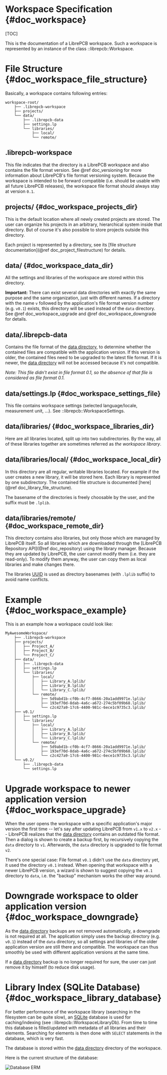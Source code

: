 Workspace Specification {#doc_workspace}
========================================

[TOC]

This is the documentation of a LibrePCB workspace. Such a workspace is
represented by an instance of the class ::librepcb::Workspace.


# File Structure {#doc_workspace_file_structure}

Basically, a workspace contains following entries:

    workspace-root/
        ├── .librepcb-workspace
        ├── projects/
        └── data/
            ├── .librepcb-data
            ├── settings.lp
            └── libraries/
                ├── local/
                └── remote/

## .librepcb-workspace

This file indicates that the directory is a LibrePCB workspace and also
contains the file format version. See @ref doc_versioning for more
information about LibrePCB's file format versioning system. Because the
workspace is intended to be forward compatible (i.e. should be usable with
all future LibrePCB releases), the workspace file format should always
stay at version `0.1`.

## projects/ {#doc_workspace_projects_dir}

This is the default location where all newly created projects are stored.
The user can organize his projects in an arbitrary, hierarchical system
inside that directory. But of course it's also possible to store projects
outside this directory.

Each project is represented by a directory, see its
[file structure documentation](@ref doc_project_filestructure) for details.

## data/ {#doc_workspace_data_dir}

All the settings and libraries of the workspace are stored within this
directory.

**Important:** There can exist several data directories with exactly the
same purpose and the same organization, just with different names. If a
directory with the name `v` followed by the application's file format
version number (e.g. `v0.1`) exists, this directory will be used instead
of the `data` directory. See @ref doc_workspace_upgrade and
@ref doc_workspace_downgrade for details.

## data/.librepcb-data

Contains the file format of the [data directory], to determine whether the
contained files are compatible with the application version. If this version
is older, the contained files need to be upgraded to the latest file format.
If it is newer, the [data directory] will not be accessed because it's not
compatible.

*Note: This file didn't exist in file format 0.1, so the absence of that
file is considered as file format 0.1.*

## data/settings.lp {#doc_workspace_settings_file}

This file contains workspace settings (selected language/locale, measurement
unit, ...). See ::librepcb::WorkspaceSettings.

## data/libraries/ {#doc_workspace_libraries_dir}

Here are all libraries located, split up into two subdirectories. By the way,
all of these libraries together are sometimes referred as *the workspace
library*.

## data/libraries/local/ {#doc_workspace_local_dir}

In this directory are all regular, writable libraries located. For example
if the user creates a new library, it will be stored here. Each library is
represented by one subdirectory. The contained file structure is documented
[here](@ref doc_library_file_structure).

The basename of the directories is freely choosable by the user, and the
suffix must be `.lplib`.

## data/libraries/remote/ {#doc_workspace_remote_dir}

This directory contains also libraries, but only those which are managed by
LibrePCB itself. So all libraries which are downloaded through the
[LibrePCB Repository API](@ref doc_repository) using the library manager.
Because they are updated by LibrePCB, the user cannot modify them (i.e. they
are read-only). To modify them anyway, the user can copy them as local
libraries and make changes there.

The libraries [UUID] is used as directory basenames (with `.lplib` suffix)
to avoid name conflicts.


# Example {#doc_workspace_example}

This is an example how a workspace could look like:

    MyAwesomeWorkspace/
        ├── .librepcb-workspace
        ├── projects/
        │   ├── Project_A/
        │   ├── Project_B/
        │   └── Project_C/
        ├── data/
        │   ├── .librepcb-data
        │   ├── settings.lp
        │   └── libraries/
        │       ├── local/
        │       │   ├── Library_A.lplib/
        │       │   ├── Library_B.lplib/
        │       │   └── Library_C.lplib/
        │       └── remote/
        │           ├── 5d9abd1b-cf0b-4cf7-8666-20a1add9971e.lplib/
        │           ├── 193ef70d-8dab-4a6c-a672-274c5bf09b68.lplib/
        │           └── c2c427a9-17c6-4400-981c-6ece1c9735c3.lplib/
        ├── v0.1/
        │   ├── settings.lp
        │   └── libraries/
        │       ├── local/
        │       │   ├── Library_A.lplib/
        │       │   ├── Library_B.lplib/
        │       │   └── Library_C.lplib/
        │       └── remote/
        │           ├── 5d9abd1b-cf0b-4cf7-8666-20a1add9971e.lplib/
        │           ├── 193ef70d-8dab-4a6c-a672-274c5bf09b68.lplib/
        │           └── c2c427a9-17c6-4400-981c-6ece1c9735c3.lplib/
        └── v0.2/
            ├── .librepcb-data
            └── settings.lp


# Upgrade workspace to newer application version {#doc_workspace_upgrade}

When the user opens the workspace with a specific application's major version
the first time -- let's say after updating LibrePCB from `v1.x` to `v2.x` --
LibrePCB realizes that the [data directory] contains an outdated file format.
Then a dialog is shown to create a backup first, by recursively copying
the `data` directory to `v1`. Afterwards, the `data` directory is upgraded
to file format `v2`.

There's one special case: File format `v0.1` didn't use the `data` directory
yet, it used the directory `v0.1` instead. When opening that workspace with
a newer LibrePCB version, a wizard is shown to suggest copying the `v0.1`
directory to `data`, i.e. the "backup" mechanism works the other way around.


# Downgrade workspace to older application version {#doc_workspace_downgrade}

As the [data directory] backups are not removed automatically, a downgrade is
not required at all. The application simply uses the backup directory (e.g.
`v0.1`) instead of the `data` directory, so all settings and libraries of
the older application version are still there and compatible. The workspace
can thus smoothly be used with different application versions at the same
time.

If a [data directory] backup is no longer required for sure, the user can
just remove it by himself (to reduce disk usage).


# Library Index (SQLite Database) {#doc_workspace_library_database}

For better performance of the workspace library (searching in the filesystem
can be quite slow), an [SQLite] database is used for caching/indexing (see
::librepcb::WorkspaceLibraryDb). From time to time this database is
filled/updated with metadata of all libraries and their elements. Searching
for elements is then done with `SELECT` statements in the database, which
is very fast.

The database is stored within the [data directory] directory of the workspace.

Here is the current structure of the database:

![Database ERM](database_diagram.png)


[UUID]: https://en.wikipedia.org/wiki/Universally_unique_identifier "Universally Unique Identifier"
[SQLite]: https://sqlite.org/ "SQLite"
[data directory]: #doc_workspace_data_dir
